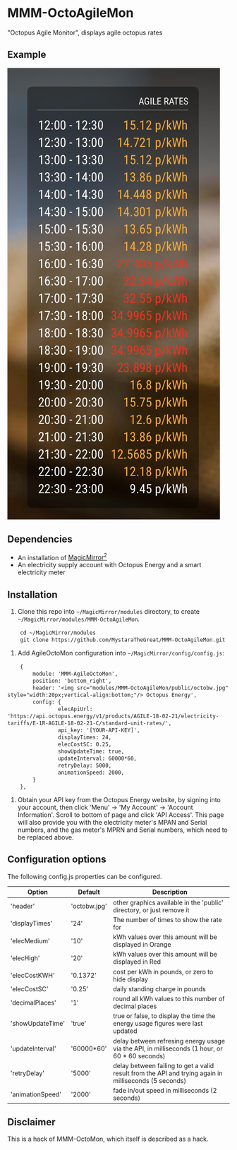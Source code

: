 # MMM-OctoAgileMon

"Octopus Agile Monitor", displays agile octopus rates

## Example

![screenshot](screenshot.jpg)

## Dependencies

* An installation of [MagicMirror<sup>2</sup>](https://github.com/MichMich/MagicMirror)
* An electricity supply account with Octopus Energy and a smart electricity meter

## Installation

1. Clone this repo into `~/MagicMirror/modules` directory, to create `~/MagicMirror/modules/MMM-OctoAgileMon`.

```
	cd ~/MagicMirror/modules
	git clone https://github.com/MystaraTheGreat/MMM-OctoAgileMon.git
```

1. Add AgileOctoMon configuration into `~/MagicMirror/config/config.js`:

```
	{
		module: 'MMM-AgileOctoMon',
		position: 'bottom_right',
		header: '<img src="modules/MMM-OctoAgileMon/public/octobw.jpg" style="width:20px;vertical-align:bottom;"/> Octopus Energy',
		config: {
				elecApiUrl: 'https://api.octopus.energy/v1/products/AGILE-18-02-21/electricity-tariffs/E-1R-AGILE-18-02-21-C/standard-unit-rates/',
				api_key: '[YOUR-API-KEY]',
				displayTimes: 24,
				elecCostSC: 0.25,
				showUpdateTime: true,
				updateInterval: 60000*60,
				retryDelay: 5000,
				animationSpeed: 2000,
		}
	},
```

1. Obtain your API key from the Octopus Energy website, by signing into your account, then click 'Menu' -> 'My Account' -> 'Account Information'. Scroll to bottom of page and click 'API Access'. This page will also provide you with the electricity meter's MPAN and Serial numbers, and the gas meter's MPRN and Serial numbers, which need to be replaced above.

## Configuration options

The following config.js properties can be configured.

| **Option** | **Default** | **Description** |
| --- | --- | --- |
| 'header' | 'octobw.jpg' | other graphics available in the 'public' directory, or just remove it |
| 'displayTimes' | '24' | The number of times to show the rate for |
| 'elecMedium' | '10' | kWh values over this amount will be displayed in Orange |
| 'elecHigh' | '20' | kWh values over this amount will be displayed in Red |
| 'elecCostKWH' | '0.1372' | cost per kWh in pounds, or zero to hide display |
| 'elecCostSC' | '0.25' | daily standing charge in pounds |
| 'decimalPlaces' | '1' | round all kWh values to this number of decimal places |
| 'showUpdateTime' | 'true' | true or false, to display the time the energy usage figures were last updated |
| 'updateInterval' | '60000\*60' | delay between refresing energy usage via the API, in milliseconds (1 hour, or 60 * 60 seconds) |
| 'retryDelay' | '5000' | delay between failing to get a valid result from the API and trying again in milliseconds (5 seconds) |
| 'animationSpeed' | '2000' | fade in/out speed in milliseconds (2 seconds) |

## Disclaimer

This is a hack of MMM-OctoMon, which itself is described as a hack.
